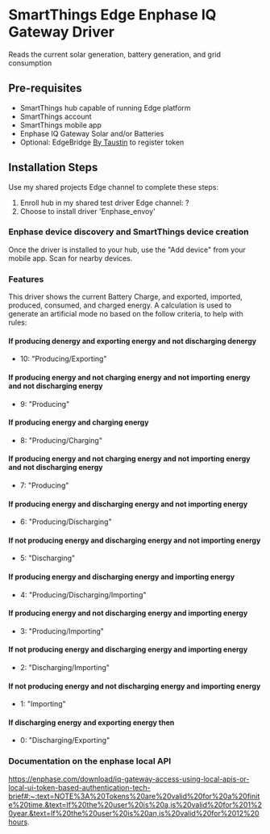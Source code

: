 # SmartThings Edge Enphase IQ Gateway Driver
Reads the current solar generation, battery generation, and grid consumption

## Pre-requisites
- SmartThings hub capable of running Edge platform
- SmartThings account
- SmartThings mobile app
- Enphase IQ Gateway Solar and/or Batteries
- Optional: EdgeBridge [By Taustin](https://github.com/toddaustin07/edgebridge) to register token
## Installation Steps
Use my shared projects Edge channel to complete these steps:
1. Enroll hub in my shared test driver Edge channel:  ?
2. Choose to install driver 'Enphase_envoy'

### Enphase device discovery and SmartThings device creation
Once the driver is installed to your hub, use the "Add device" from your mobile app. Scan for nearby devices.

### Features
This driver shows the current Battery Charge, and exported, imported, produced, consumed, and charged energy.
A calculation is used to generate an artificial mode no based on the follow criteria, to help with rules:

#### If producing denergy and exporting energy and not discharging denergy
* 10: "Producing/Exporting"
#### If producing energy and not charging energy and not importing energy and not discharging energy
* 9: "Producing"
#### If producing energy and charging energy
* 8: "Producing/Charging"
#### If producing energy and not charging energy and not importing energy and not discharging energy
* 7: "Producing"
#### If producing energy and discharging energy and not importing energy
* 6: "Producing/Discharging"
#### If not producing energy and discharging energy and not importing energy
* 5: "Discharging"
#### If producing energy and discharging energy and importing energy
* 4: "Producing/Discharging/Importing"
#### If producing energy and not discharging energy and importing energy
* 3: "Producing/Importing"
#### If not producing energy and discharging energy and importing energy
* 2: "Discharging/Importing"
#### If not producing energy and not discharging energy and importing energy
* 1: "Importing"
#### If discharging energy and exporting energy then
* 0: "Discharging/Exporting"


### Documentation on the enphase local API
https://enphase.com/download/iq-gateway-access-using-local-apis-or-local-ui-token-based-authentication-tech-brief#:~:text=NOTE%3A%20Tokens%20are%20valid%20for%20a%20finite%20time.&text=If%20the%20user%20is%20a,is%20valid%20for%201%20year.&text=If%20the%20user%20is%20an,is%20valid%20for%2012%20hours.

